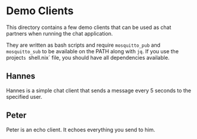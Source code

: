 # Demo Clients

This directory contains a few demo clients that can be used as chat partners when running
the chat application. 

They are written as bash scripts and require `mosquitto_pub` and `mosquitto_sub` to be available on the PATH
along with `jq`. If you use the project`s `shell.nix` file, you should have all dependencies available.

## Hannes

Hannes is a simple chat client that sends a message every 5 seconds to the specified user.

## Peter

Peter is an echo client. It echoes everything you send to him.